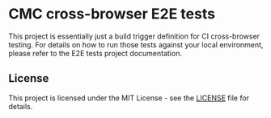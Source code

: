 # CMC cross-browser E2E tests

This project is essentially just a build trigger definition for CI cross-browser testing. For details on how to run those tests against your local environment, please refer to the E2E tests project documentation.

## License

This project is licensed under the MIT License - see the [LICENSE](LICENSE.txt) file for details.

